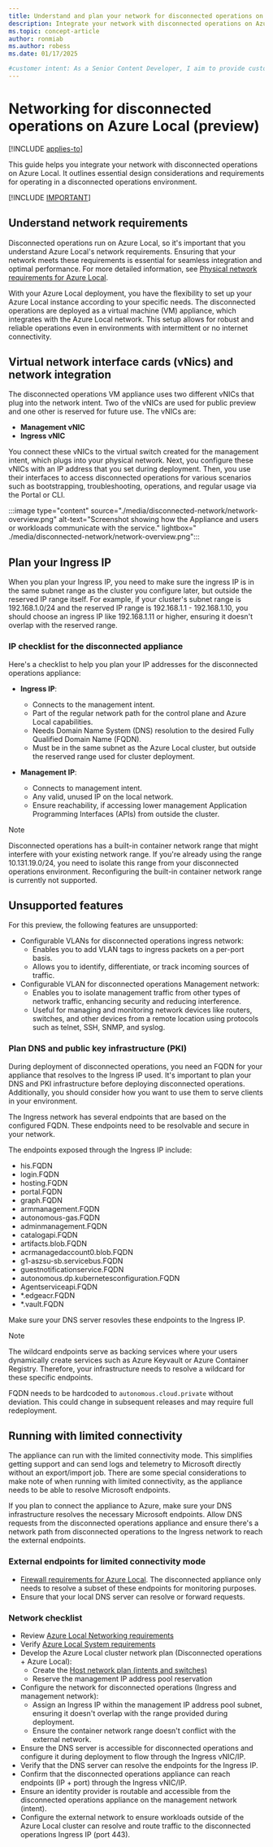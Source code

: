 ```yaml
---
title: Understand and plan your network for disconnected operations on Azure Local (preview)
description: Integrate your network with disconnected operations on Azure Local (preview).
ms.topic: concept-article
author: ronmiab
ms.author: robess
ms.date: 01/17/2025

#customer intent: As a Senior Content Developer, I aim to provide customers with top-quality content to help them understand and plan their networking for Disconnected Operations on Azure Local.
---
```


# Networking for disconnected operations on Azure Local (preview) 

[!INCLUDE [applies-to](../includes/release-2411-1-and-later.md)]

This guide helps you integrate your network with disconnected operations on Azure Local. It outlines essential design considerations and requirements for operating in a disconnected operations environment.

[!INCLUDE [IMPORTANT](../includes/disconnected-operations-preview.md)]

## Understand network requirements  

Disconnected operations run on Azure Local, so it's important that you understand Azure Local's network requirements. Ensuring that your network meets these requirements is essential for seamless integration and optimal performance. For more detailed information, see [Physical network requirements for Azure Local](../concepts/physical-network-requirements.md).

With your Azure Local deployment, you have the flexibility to set up your Azure Local instance according to your specific needs. The disconnected operations are deployed as a virtual machine (VM) appliance, which integrates with the Azure Local network. This setup allows for robust and reliable operations even in environments with intermittent or no internet connectivity.

## Virtual network interface cards (vNics) and network integration

The disconnected operations VM appliance uses two different vNICs that plug into the network intent. Two of the vNICs are used for public preview and one other is reserved for future use. The vNICs are:

- **Management vNIC**  
- **Ingress vNIC**  

You connect these vNICs to the virtual switch created for the management intent, which plugs into your physical network. Next, you configure these vNICs with an IP address that you set during deployment. Then, you use their interfaces to access disconnected operations for various scenarios such as bootstrapping, troubleshooting, operations, and regular usage via the Portal or CLI.
  
:::image type="content" source="./media/disconnected-network/network-overview.png" alt-text="Screenshot showing how the Appliance and users or workloads communicate with the service." lightbox=" ./media/disconnected-network/network-overview.png":::

## Plan your Ingress IP  

When you plan your Ingress IP, you need to make sure the ingress IP is in the same subnet range as the cluster you configure later, but outside the reserved IP range itself. For example, if your cluster's subnet range is 192.168.1.0/24 and the reserved IP range is 192.168.1.1 - 192.168.1.10, you should choose an ingress IP like 192.168.1.11 or higher, ensuring it doesn't overlap with the reserved range.
  
### IP checklist for the disconnected appliance  

Here's a checklist to help you plan your IP addresses for the disconnected operations appliance:

- **Ingress IP**:
  - Connects to the management intent.
  - Part of the regular network path for the control plane and Azure Local capabilities.
  - Needs Domain Name System (DNS) resolution to the desired Fully Qualified Domain Name (FQDN).
  - Must be in the same subnet as the Azure Local cluster, but outside the reserved range used for cluster deployment.

- **Management IP**:
  - Connects to management intent.
  - Any valid, unused IP on the local network.
  - Ensure reachability, if accessing lower management Application Programming Interfaces (APIs) from outside the cluster.

> [!NOTE]
> Disconnected operations has a built-in container network range that might interfere with your existing network range. If you're already using the range 10.131.19.0/24, you need to isolate this range from your disconnected operations environment. Reconfiguring the built-in container network range is currently not supported.  

## Unsupported features  

For this preview, the following features are unsupported:  

- Configurable VLANs for disconnected operations ingress network:
    - Enables you to add VLAN tags to ingress packets on a per-port basis.
    - Allows you to identify, differentiate, or track incoming sources of traffic.  
- Configurable VLAN for disconnected operations Management network:
    - Enables you to isolate management traffic from other types of network traffic, enhancing security and reducing interference.
    - Useful for managing and monitoring network devices like routers, switches, and other devices from a remote location using protocols such as telnet, SSH, SNMP, and syslog.

### Plan DNS and public key infrastructure (PKI)  

During deployment of disconnected operations, you need an FQDN for your appliance that resolves to the Ingress IP used. It's important to plan your DNS and PKI infrastructure before deploying disconnected operations. Additionally, you should consider how you want to use them to serve clients in your environment.

The Ingress network has several endpoints that are based on the configured FQDN. These endpoints need to be resolvable and secure in your network.

The endpoints exposed through the Ingress IP include:

- his.FQDN  
- login.FQDN  
- hosting.FQDN  
- portal.FQDN  
- graph.FQDN  
- armmanagement.FQDN  
- autonomous-gas.FQDN  
- adminmanagement.FQDN  
- catalogapi.FQDN  
- artifacts.blob.FQDN  
- acrmanagedaccount0.blob.FQDN  
- g1-aszsu-sb.servicebus.FQDN  
- guestnotificationservice.FQDN  
- autonomous.dp.kubernetesconfiguration.FQDN  
- Agentserviceapi.FQDN  
- *.edgeacr.FQDN  
- *.vault.FQDN  

Make sure your DNS server resovles these endpoints to the Ingress IP.

> [!NOTE]
> The wildcard endpoints serve as backing services where your users dynamically create services such as Azure Keyvault or Azure Container Registry. Therefore, your infrastructure needs to resolve a wildcard for these specific endpoints.
>
> FQDN needs to be hardcoded to `autonomous.cloud.private` without deviation. This could change in subsequent releases and may require full redeployment.

## Running with limited connectivity  

The appliance can run with the limited connectivity mode. This simplifies getting support and can send logs and telemetry to Microsoft directly without an export/import job. There are some special considerations to make note of when running with limited connectivity, as the appliance needs to be able to resolve Microsoft endpoints.

If you plan to connect the appliance to Azure, make sure your DNS infrastructure resolves the necessary Microsoft endpoints. Allow DNS requests from the disconnected operations appliance and ensure there's a network path from disconnected operations to the Ingress network to reach the external endpoints.

### External endpoints for limited connectivity mode

- [Firewall requirements for Azure Local](../concepts/firewall-requirements.md). The disconnected appliance only needs to resolve a subset of these endpoints for monitoring purposes.
- Ensure that your local DNS server can resolve or forward requests.

### Network checklist

- Review [Azure Local Networking requirements](../concepts/physical-network-requirements.md)
- Verify [Azure Local System requirements](../concepts/system-requirements.md)  
- Develop the Azure Local cluster network plan (Disconnected operations + Azure Local):  
  - Create the [Host network plan (intents and switches)](../concepts/host-network-requirements.md)  
  - Reserve the management IP address pool reservation
- Configure the network for disconnected operations (Ingress and management network):
  - Assign an Ingress IP within the management IP address pool subnet, ensuring it doesn't overlap with the range provided during deployment.  
  - Ensure the container network range doesn't conflict with the external network.
- Ensure the DNS server is accessible for disconnected operations and configure it during deployment to flow through the Ingress vNIC/IP.
- Verify that the DNS server can resolve the endpoints for the Ingress IP.
- Confirm that the disconnected operations appliance can reach endpoints (IP + port) through the Ingress vNIC/IP.
- Ensure an identity provider is routable and accessible from the disconnected operations appliance on the management network (intent).
- Configure the external network to ensure workloads outside of the Azure Local cluster can resolve and route traffic to the disconnected operations Ingress IP (port 443).
